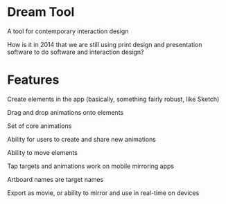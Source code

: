 Dream Tool
==========

A tool for contemporary interaction design

How is it in 2014 that we are still using print design and presentation software to do software and interaction design?

Features
=========

Create elements in the app (basically, something fairly robust, like Sketch)

Drag and drop animations onto elements

Set of core animations

Ability for users to create and share new animations

Ability to move elements

Tap targets and animations work on mobile mirroring apps

Artboard names are target names

Export as movie, or ability to mirror and use in real-time on devices
